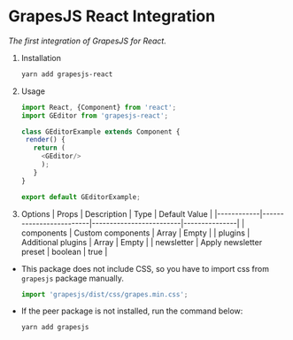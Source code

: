 GrapesJS React Integration
==========================
_The first integration of GrapesJS for React._

1. Installation
    ```bash
    yarn add grapesjs-react
    ```
    
2. Usage

    ```javascript
    import React, {Component} from 'react';
    import GEditor from 'grapesjs-react';

    class GEditorExample extends Component {
     render() {
       return (
         <GEditor/>
         );
       }
    }
 
    export default GEditorExample;
    ```

3. Options
    | Props      | Description             | Type                    | Default Value |
    |------------|-------------------------|-------------------------|---------------|
    | components | Custom components       | Array<GComponent>       | Empty         |
    | plugins    | Additional plugins      | Array<GPluginType>      | Empty         |
    | newsletter | Apply newsletter preset | boolean                 | true          |

* This package does not include CSS, so you have to import css from `grapesjs` package manually.

    ```javascript
    import 'grapesjs/dist/css/grapes.min.css';
    ```
* If the peer package is not installed, run the command below:

    ```bash
    yarn add grapesjs
    ```
